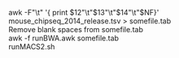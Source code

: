 awk -F"\t" '{ print $12"\t"$13"\t"$14"\t"$NF}' mouse_chipseq_2014_release.tsv > somefile.tab <br>
Remove blank spaces from somefile.tab<br>
awk -f runBWA.awk somefile.tab<br>
runMACS2.sh<br>
